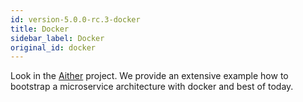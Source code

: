```yaml
---
id: version-5.0.0-rc.3-docker
title: Docker
sidebar_label: Docker
original_id: docker
---
```


Look in the [Aither](https://github.com/hemerajs/aither) project. We provide an extensive example how to bootstrap a microservice architecture with docker and best of today.
